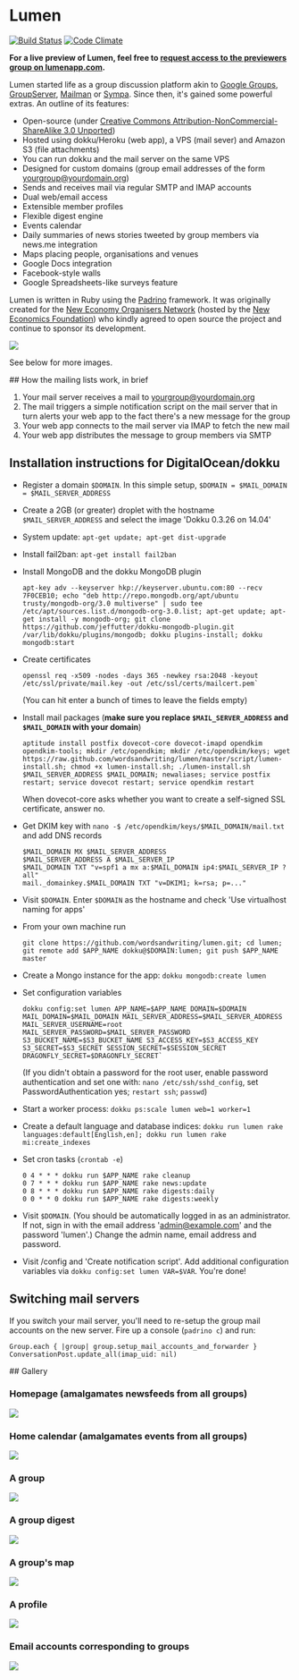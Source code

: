 # Lumen

[![Build Status](https://travis-ci.org/wordsandwriting/lumen.png?branch=master)](https://travis-ci.org/wordsandwriting/lumen)
[![Code Climate](https://codeclimate.com/github/wordsandwriting/lumen.png)](https://codeclimate.com/github/wordsandwriting/lumen)

**For a live preview of Lumen, feel free to [request access to the previewers group on lumenapp.com](http://www.lumenapp.com/groups/previewers/request_membership).**

Lumen started life as a group discussion platform akin to [Google Groups](http://groups.google.com), [GroupServer](http://groupserver.org/), 
[Mailman](http://www.list.org/) or [Sympa](http://www.sympa.org/). Since then, it's gained some powerful extras. An outline of its features:

* Open-source (under [Creative Commons Attribution-NonCommercial-ShareAlike 3.0 Unported](http://creativecommons.org/licenses/by-nc-sa/3.0/))
* Hosted using dokku/Heroku (web app), a VPS (mail sever) and Amazon S3 (file attachments)
* You can run dokku and the mail server on the same VPS
* Designed for custom domains (group email addresses of the form yourgroup@yourdomain.org)
* Sends and receives mail via regular SMTP and IMAP accounts
* Dual web/email access
* Extensible member profiles
* Flexible digest engine
* Events calendar
* Daily summaries of news stories tweeted by group members via news.me integration
* Maps placing people, organisations and venues
* Google Docs integration
* Facebook-style walls
* Google Spreadsheets-like surveys feature

Lumen is written in Ruby using the [Padrino](http://padrinorb.com/) framework. It was originally created for the [New Economy Organisers Network](http://neweconomyorganisersnetwork.org/) (hosted by the [New Economics Foundation](http://neweconomics.org/)) who kindly agreed to open source the project and continue to sponsor its development.

[<img src="http://wordsandwriting.github.io/lumen/images/top.jpg">](http://wordsandwriting.github.io/lumen/images/top.jpg)

See below for more images.

## How the mailing lists work, in brief

1. Your mail server receives a mail to yourgroup@yourdomain.org
2. The mail triggers a simple notification script on the mail server that in turn alerts your web app to the fact there's a new message for the group
3. Your web app connects to the mail server via IMAP to fetch the new mail
4. Your web app distributes the message to group members via SMTP

## Installation instructions for DigitalOcean/dokku

* Register a domain `$DOMAIN`. In this simple setup, `$DOMAIN = $MAIL_DOMAIN = $MAIL_SERVER_ADDRESS`

* Create a 2GB (or greater) droplet with the hostname `$MAIL_SERVER_ADDRESS` and select the image 'Dokku 0.3.26 on 14.04' 

* System update: `apt-get update; apt-get dist-upgrade`

* Install fail2ban: `apt-get install fail2ban`

* Install MongoDB and the dokku MongoDB plugin

  ```
  apt-key adv --keyserver hkp://keyserver.ubuntu.com:80 --recv 7F0CEB10; echo "deb http://repo.mongodb.org/apt/ubuntu trusty/mongodb-org/3.0 multiverse" | sudo tee /etc/apt/sources.list.d/mongodb-org-3.0.list; apt-get update; apt-get install -y mongodb-org; git clone https://github.com/jeffutter/dokku-mongodb-plugin.git /var/lib/dokku/plugins/mongodb; dokku plugins-install; dokku mongodb:start
  ```

* Create certificates

  ```
  openssl req -x509 -nodes -days 365 -newkey rsa:2048 -keyout /etc/ssl/private/mail.key -out /etc/ssl/certs/mailcert.pem`
  ```

  (You can hit enter a bunch of times to leave the fields empty)

* Install mail packages (**make sure you replace `$MAIL_SERVER_ADDRESS` and `$MAIL_DOMAIN` with your domain**)

  ```
  aptitude install postfix dovecot-core dovecot-imapd opendkim opendkim-tools; mkdir /etc/opendkim; mkdir /etc/opendkim/keys; wget https://raw.github.com/wordsandwriting/lumen/master/script/lumen-install.sh; chmod +x lumen-install.sh; ./lumen-install.sh $MAIL_SERVER_ADDRESS $MAIL_DOMAIN; newaliases; service postfix restart; service dovecot restart; service opendkim restart
  ```

  When dovecot-core asks whether you want to create a self-signed SSL certificate, answer no.

* Get DKIM key with `nano -$ /etc/opendkim/keys/$MAIL_DOMAIN/mail.txt` and add DNS records

  ```
  $MAIL_DOMAIN MX $MAIL_SERVER_ADDRESS  
  $MAIL_SERVER_ADDRESS A $MAIL_SERVER_IP  
  $MAIL_DOMAIN TXT "v=spf1 a mx a:$MAIL_DOMAIN ip4:$MAIL_SERVER_IP ?all"  
  mail._domainkey.$MAIL_DOMAIN TXT "v=DKIM1; k=rsa; p=..."
  ```

* Visit `$DOMAIN`. Enter `$DOMAIN` as the hostname and check 'Use virtualhost naming for apps'

* From your own machine run

  ```
  git clone https://github.com/wordsandwriting/lumen.git; cd lumen; git remote add $APP_NAME dokku@$DOMAIN:lumen; git push $APP_NAME master
  ```

* Create a Mongo instance for the app: `dokku mongodb:create lumen`

* Set configuration variables
  ```
  dokku config:set lumen APP_NAME=$APP_NAME DOMAIN=$DOMAIN MAIL_DOMAIN=$MAIL_DOMAIN MAIL_SERVER_ADDRESS=$MAIL_SERVER_ADDRESS MAIL_SERVER_USERNAME=root MAIL_SERVER_PASSWORD=$MAIL_SERVER_PASSWORD S3_BUCKET_NAME=$S3_BUCKET_NAME S3_ACCESS_KEY=$S3_ACCESS_KEY S3_SECRET=$S3_SECRET SESSION_SECRET=$SESSION_SECRET DRAGONFLY_SECRET=$DRAGONFLY_SECRET`
  ```

  (If you didn't obtain a password for the root user, enable password authentication and set one with: `nano /etc/ssh/sshd_config`, set PasswordAuthentication yes; `restart ssh`; `passwd`)

* Start a worker process: `dokku ps:scale lumen web=1 worker=1`

* Create a default language and database indices: `dokku run lumen rake languages:default[English,en]; dokku run lumen rake mi:create_indexes`

* Set cron tasks (`crontab -e`)

  ```
  0 4 * * * dokku run $APP_NAME rake cleanup  
  0 7 * * * dokku run $APP_NAME rake news:update  
  0 8 * * * dokku run $APP_NAME rake digests:daily  
  0 0 * * 0 dokku run $APP_NAME rake digests:weekly
  ```

* Visit `$DOMAIN`. (You should be automatically logged in as an administrator. If not, sign in with the email address 'admin@example.com' and the password 'lumen'.) Change the admin name, email address and password.

* Visit /config and 'Create notification script'. Add additional configuration variables via `dokku config:set lumen VAR=$VAR`. You're done!

## Switching mail servers

If you switch your mail server, you'll need to re-setup the group mail accounts on the new server. Fire up a console (`padrino c`) and run:
```
Group.each { |group| group.setup_mail_accounts_and_forwarder }
ConversationPost.update_all(imap_uid: nil)
```

## Gallery

### Homepage (amalgamates newsfeeds from all groups)
[<img src="http://wordsandwriting.github.io/lumen/images/home.jpg">](http://wordsandwriting.github.io/lumen/images/home.jpg)

### Home calendar (amalgamates events from all groups)
[<img src="http://wordsandwriting.github.io/lumen/images/calendar.jpg">](http://wordsandwriting.github.io/lumen/images/calendar.jpg)

### A group
[<img src="http://wordsandwriting.github.io/lumen/images/group.jpg">](http://wordsandwriting.github.io/lumen/images/group.jpg)

### A group digest
[<img src="http://wordsandwriting.github.io/lumen/images/digest.jpg">](http://wordsandwriting.github.io/lumen/images/digest.jpg)

### A group's map
[<img src="http://wordsandwriting.github.io/lumen/images/map.jpg">](http://wordsandwriting.github.io/lumen/images/map.jpg)

### A profile 
[<img src="http://wordsandwriting.github.io/lumen/images/profile.jpg">](http://wordsandwriting.github.io/lumen/images/profile.jpg)

### Email accounts corresponding to groups 
[<img src="http://wordsandwriting.github.io/lumen/images/virtualmin.jpg">](http://wordsandwriting.github.io/lumen/images/virtualmin.jpg)


